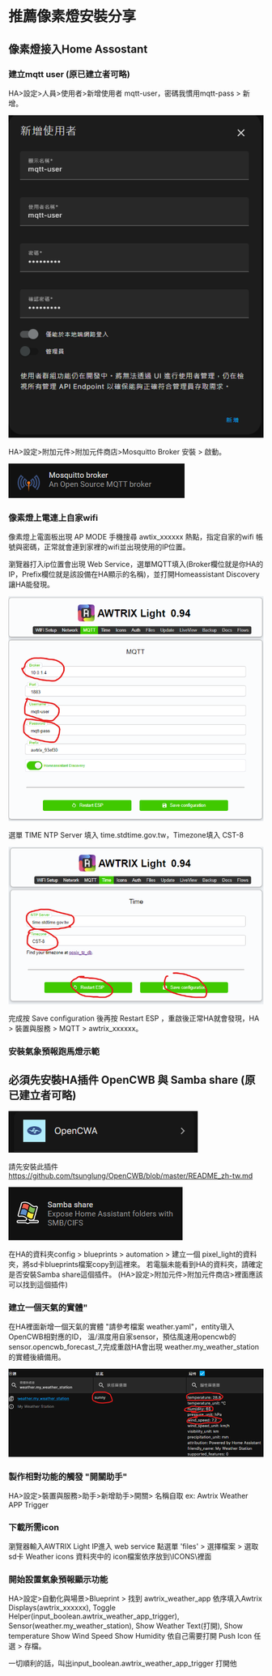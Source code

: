 
# 推薦像素燈安裝分享 

## 像素燈接入Home Assostant

### 建立mqtt user (原已建立者可略)

HA>設定>人員>使用者>新增使用者 mqtt-user，密碼我慣用mqtt-pass > 新增。

![Mosquitto_broker](/Pixel_Light/image/mqtt-user.png)

HA>設定>附加元件>附加元件商店>Mosquitto Broker 安裝 > 啟動。

![Mosquitto_broker](/Pixel_Light/image/Mosquitto_broker.png)

### 像素燈上電連上自家wifi

像素燈上電面板出現 AP MODE 手機搜尋 awtix_xxxxxx 熱點，指定自家的wifi 帳號與密碼，正常就會連到家裡的wifi並出現使用的IP位置。

瀏覽器打入ip位置會出現 Web Service，選單MQTT填入(Broker欄位就是你HA的IP，Prefix欄位就是該設備在HA顯示的名稱)，並打開Homeassistant Discovery 讓HA能發現。

![Mosquitto_broker](/Pixel_Light/image/mqtt-login.png)

選單 TIME NTP Server 填入 time.stdtime.gov.tw，Timezone填入 CST-8

![Mosquitto_broker](/Pixel_Light/image/timezone_1.png)

完成按 Save configuration 後再按 Restart ESP ，重啟後正常HA就會發現，HA > 裝置與服務 > MQTT > awtrix_xxxxxx。

 
### 安裝氣象預報跑馬燈示範 

## 必須先安裝HA插件 OpenCWB 與 Samba share (原已建立者可略)

![Mosquitto_broker](/Pixel_Light/image/cwba.png)


請先安裝此插件 https://github.com/tsunglung/OpenCWB/blob/master/README_zh-tw.md 

![Mosquitto_broker](/Pixel_Light/image/samba.png)

在HA的資料夾config > blueprints > automation > 建立一個 pixel_light的資料夾，將sd卡blueprints檔案copy到這裡來。 若電腦未能看到HA的資料夾，請確定是否安裝Samba share這個插件。
(HA>設定>附加元件>附加元件商店>裡面應該可以找到這個插件)

### 建立一個天氣的實體"
在HA裡面新增一個天氣的實體 "請參考檔案 weather.yaml"，entity瑱入OpenCWB相對應的ID， 溫/濕度用自家sensor，預估風速用opencwb的 sensor.opencwb_forecast_7,完成重啟HA會出現 weather.my_weather_station 的實體後續備用。

![Mosquitto_broker](/Pixel_Light/image/weather.png)

### 製作相對功能的觸發 "開關助手"

HA>設定>裝置與服務>助手>新增助手>開關> 名稱自取 ex: Awtrix Weather APP Trigger

### 下載所需icon

瀏覽器輸入AWTRIX Light IP進入 web service
點選單 'files' > 選擇檔案 > 選取sd卡 Weather icons 資料夾中的 icon檔案依序放到\ICONS\裡面




### 開始設置氣象預報顯示功能

HA>設定>自動化與場景>Blueprint > 找到 awtrix_weather_app 依序填入Awtrix Displays(awtrix_xxxxxx), Toggle Helper(input_boolean.awtrix_weather_app_trigger), Sensor(weather.my_weather_station), Show Weather Text(打開), Show temperature Show Wind Speed Show Humidity 依自己需要打開 Push Icon 任選 > 存檔。

一切順利的話，叫出input_boolean.awtrix_weather_app_trigger 打開他




